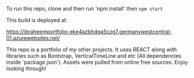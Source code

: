 To run this repo, clone and then run 'npm install' then `npm start`

This build is deployed at: 

https://ibraheemportfolio-eke4azbhdqa5czg7.germanywestcentral-01.azurewebsites.net/

This repo is a portfolio of my other projects. It uses REACT along with libraries such as Bootstrap, VerticalTimeLine and etc (All dependencies inside `package.json'). Assets were pulled from online free sources. Enjoy looking through!
